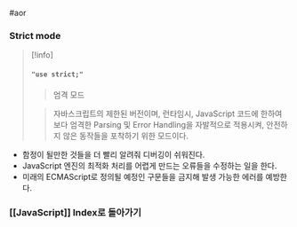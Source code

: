 #aor 
### Strict mode
>[!info]
>#### `"use strict;"`
>
>>엄격 모드
>
>>자바스크립트의 제한된 버전이며, 런타임시, JavaScript 코드에 한하여 보다 엄격한 Parsing 및 Error Handling을 자발적으로 적용시켜, 안전하지 않은 동작들을 포착하기 위한 모드이다.

- 함정이 될만한 것들을 더 빨리 알려줘 디버깅이 쉬워진다.
- JavaScript 엔진의 최적화 처리를 어렵게 만드는 오류들을 수정하는 일을 한다.
- 미래의 ECMAScript로 정의될 예정인 구문들을 금지해 발생 가능한 에러를 예방한다.


### [[JavaScript]] Index로 돌아가기